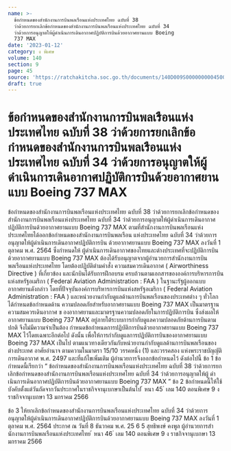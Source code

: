 ```yaml
---
name: >-
  ข้อกําหนดของสํานักงานการบินพลเรือนแห่งประเทศไทย ฉบับที่ 38
  ว่าด้วยการยกเลิกข้อกำหนดของสำนักงานการบินพลเรือนแห่งประเทศไทย ฉบับที่ 34
  ว่าด้วยการอนุญาตให้ผู้ดำเนินการเดินอากาศปฏิบัติการบินด้วยอากาศยานแบบ Boeing
  737 MAX
date: '2023-01-12'
category: ง พิเศษ
volume: 140
section: 9
page: 45
source: 'https://ratchakitcha.soc.go.th/documents/140D009S0000000004500.pdf'
draft: true
---
```


# ข้อกําหนดของสํานักงานการบินพลเรือนแห่งประเทศไทย ฉบับที่ 38 ว่าด้วยการยกเลิกข้อกำหนดของสำนักงานการบินพลเรือนแห่งประเทศไทย ฉบับที่ 34 ว่าด้วยการอนุญาตให้ผู้ดำเนินการเดินอากาศปฏิบัติการบินด้วยอากาศยานแบบ Boeing 737 MAX

ข้อกําหนดของสํานักงานการบินพลเรือนแห่งประเทศไทย ฉบับที่ 38 ว่าด้วยการยกเลิกข้อกําหนดของสํานักงานการบินพลเรือนแห่งประเทศไทย ฉบับที่ 34 ว่าด้วยการอนุญาตให้ผู้ดําเนินการเดินอากาศปฏิบัติการบินด้วยอากาศยานแบบ Boeing 737 MAX ตามที่สํานักงานการบินพลเรือนแห่งประเทศไทยได้ออกข้อกําหนดของสํานักงานการบินพลเรือน แห่งประเทศไทย ฉบับที่ 34 ว่าด้วยการอนุญาตให้ผู้ดําเนินการเดินอากาศปฏิบัติการบิน ด้วยอากาศยานแบบ Boeing 737 MAX ลงวันที่ 1 ตุลาคม พ.ศ. 2564 ซึ่งกําหนดให้ ผู้ดําเนินการเดินอากาศของไทยและต่างประเทศที่จะปฏิบัติการบินด้วยอากาศยานแบบ Boeing 737 MAX ต้องได้รับอนุญาตจากผู้อํานวยการสํานักงานการบินพลเรือนแห่งประเทศไทย โดยต้องปฏิบัติตำมคําสั่ง ความสมควรเดินอากาศ ( Airworthiness Directive ) ที่เกี่ยวข้อง และนักบินได้รับการฝึกอบรม ครบถ้วนตามเอกสารขององค์การบริหารการบินแห่งสหรัฐอเมริกา ( Federal Aviation Administration : FAA ) ในฐานะรัฐผู้ออกแบบอากาศยานดังกล่าว โดยที่ปัจจุบันองค์การบริหารการบินแห่งสหรัฐอเมริกา ( Federal Aviation Administration : FAA ) และหน่วยงานกํากับดูแลด้านการบินพลเรือนของประเทศต่าง ๆ ทั่วโลกได้กําหนดข้อกําหนดด้าน ความปลอดภัยสําหรับอากาศยานแบบ Boeing 737 MAX เป็นมาตรฐานความสมควรเดินอากาศ ข องอากาศยานและมาตรฐานความปลอดภัยในการปฏิบัติการบิน ซึ่งส่งผลให้อากาศยานแบบ Boeing 737 MAX อยู่ภายใต้ระบบการกํากับดูแลความปลอดภัยด้านการบินตามปกติ จึงไม่มีความจําเป็นต้อง กําหนดข้อกําหนดการปฏิบัติการบินด้วยอากาศยานแบบ Boeing 737 MAX ไว้โดยเฉพาะอีกต่อไป ดังนั้น เพื่อให้การกํากับดูแลการปฏิบัติการบินของอากาศยานแบบ Boeing 737 MAX เป็นไป ตามแนวทางเดียวกันกับหน่วยงานกํากับดูแลด้านการบินพลเรือนของต่างประเทศ อาศัยอํานาจ ตามความในมาตรา 15/10 วรรคหนึ่ง (1) และวรรคสอง แห่งพระราชบัญญัติการเดินอากาศ พ.ศ. 2497 และที่แก้ไขเพิ่มเติม ผู้อํานวยการจึงออกข้อกําหนดไว้ ดังต่อไปนี้ ข้อ 1 ข้อกําหนดนี้เรียกว่า “ ข้อกําหนดของสํานักงานการบินพลเรือนแห่งประเทศไทย ฉบับที่ 38 ว่าด้วยการยกเลิกข้อกําหนดของสํานักงานการบินพลเรือนแห่งประเทศไทย ฉบับที่ 34 ว่าด้วยการอนุญาตให้ผู้ ดําเนินการเดินอากาศปฏิบัติการบินด้วยอากาศยานแบบ Boeing 737 MAX ” ข้อ 2 ข้อกําหนดนี้ให้ใช้บังคับตั้งแต่วันถัดจากวันประกาศในราชกิจจานุเบกษาเป็นต้นไป ้ หนา 45 ่ เลม 140 ตอนพิเศษ 9 ง ราชกิจจานุเบกษา 13 มกราคม 2566

ข้อ 3 ให้ยกเลิกข้อกําหนดของสํานักงานการบินพลเรือนแห่งประเทศไทย ฉบับที่ 34 ว่าด้วยการอนุญาตให้ผู้ดําเนินการเดินอากาศปฏิบัติการบินด้วยอากาศยานแบบ Boeing 737 MAX ลงวันที่ 1 ตุลาคม พ.ศ. 2564 ประกาศ ณ วันที่ 8 ธันวาคม พ.ศ. 25 6 5 สุทธิพงษ์ คงพูล ผู้อํานวยการสํานักงานการบินพลเรือนแห่งประเทศไทย ้ หนา 46 ่ เลม 140 ตอนพิเศษ 9 ง ราชกิจจานุเบกษา 13 มกราคม 2566
